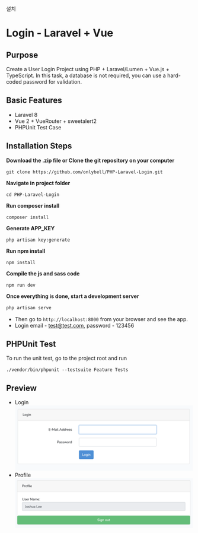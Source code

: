 설치

# Login - Laravel + Vue
## Purpose
Create a User Login Project using PHP + Laravel/Lumen + Vue.js + TypeScript. In this task, a database is not required, you can use a hard-coded password for validation. 

## Basic Features
- Laravel 8
- Vue 2 + VueRouter + sweetalert2
- PHPUnit Test Case

## Installation Steps

**Download the .zip file or Clone the git repository on your computer**
```
git clone https://github.com/onlybell/PHP-Laravel-Login.git
```
**Navigate in project folder**
```
cd PHP-Laravel-Login
```
**Run composer install**
```
composer install
```
**Generate APP_KEY**
```
php artisan key:generate
```
**Run npm install**
```
npm install
```
**Compile the js and sass code**
```
npm run dev
```
**Once everything is done, start a development server**
```bash
php artisan serve
```
- Then go to `http://localhost:8000` from your browser and see the app.
- Login email - test@test.com, password - 123456


## PHPUnit Test
To run the unit test, go to the project root and run
```
./vendor/bin/phpunit --testsuite Feature Tests
```

## Preview
- Login
![Login Page](/screen/login.png)
- Profile
![Profile Page](/screen/profile.png)
